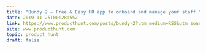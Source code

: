 ```yaml
---
title: "Bundy 2 — Free & Easy HR app to onboard and manage your staff."
date: 2019-11-25T00:28:55Z
link: https://www.producthunt.com/posts/bundy-2?utm_medium=RSS&utm_source=hune
site: www.producthunt.com
topic: product hunt
draft: false
---
```

